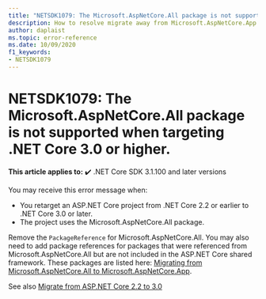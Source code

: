 ```yaml
---
title: "NETSDK1079: The Microsoft.AspNetCore.All package is not supported when targeting .NET Core 3.0 or higher."
description: How to resolve migrate away from Microsoft.AspNetCore.App
author: daplaist
ms.topic: error-reference
ms.date: 10/09/2020
f1_keywords:
- NETSDK1079
---
```

# NETSDK1079: The Microsoft.AspNetCore.All package is not supported when targeting .NET Core 3.0 or higher.

**This article applies to:** ✔️ .NET Core SDK 3.1.100 and later versions

You may receive this error message when:

- You retarget an ASP.NET Core project from .NET Core 2.2 or earlier to .NET Core 3.0 or later.
- The project uses the Microsoft.AspNetCore.All package.

Remove the `PackageReference` for Microsoft.AspNetCore.All.  You may also need to add package references for packages that were referenced from Microsoft.AspNetCore.All but are not included in the ASP.NET Core shared framework.  These packages are listed here: [Migrating from Microsoft.AspNetCore.All to Microsoft.AspNetCore.App](/aspnet/core/fundamentals/metapackage#migrating-from-microsoftaspnetcoreall-to-microsoftaspnetcoreapp).

See also [Migrate from ASP.NET Core 2.2 to 3.0](/aspnet/core/migration/22-to-30)
